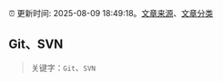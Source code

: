 :alarm_clock: 更新时间: 2025-08-09 18:49:18。[文章来源](/README.md)、[文章分类](/TAGS.md)

## Git、SVN


> 关键字：`Git`、`SVN`




